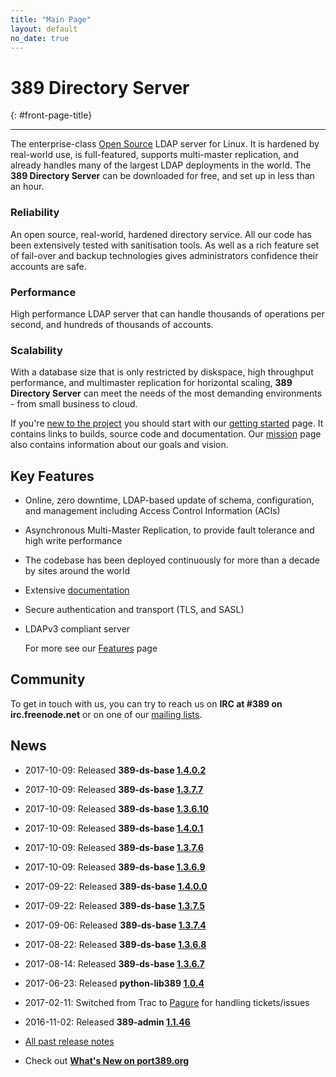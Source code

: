 ```yaml
---
title: "Main Page"
layout: default
no_date: true
---
```


# 389 Directory Server
{: #front-page-title}

---

The enterprise-class [Open Source](docs/389ds/FAQ/licensing.html) LDAP server for Linux. It is hardened by real-world use, is full-featured, supports multi-master replication, and already handles many of the largest LDAP deployments in the world.  The **389 Directory Server** can be downloaded for free, and set up in less than an hour.


<div id="front-page-columns" class="container-fluid">
  <div class="row">
    <div class="col-xs-12 col-md-4">
      <h3 class="front-page-column-title">
        Reliability
      </h3>
      <p class="front-page-column-text">
        An open source, real-world, hardened directory service. All our code has been extensively tested with sanitisation tools. As well as a rich feature set of fail-over and backup technologies gives administrators confidence their accounts are safe.
      </p>
    </div>
    <div class="col-xs-12 col-md-4">
      <h3 class="front-page-column-title">
        Performance
      </h3>
      <p class="front-page-column-text">
        High performance LDAP server that can handle thousands of operations per second, and hundreds of thousands of accounts.
       </p>
    </div>
    <div class="col-xs-12 col-md-4">
      <h3 class="front-page-column-title">
        Scalability
      </h3>
      <p class="front-page-column-text">
        With a database size that is only restricted by diskspace, high throughput performance, and multimaster replication for horizontal scaling, <strong>389 Directory Server</strong> can meet the needs of the most demanding environments - from small business to cloud.
      </p>
    </div>
  </div>
</div>

If you're [new to the project](docs/389ds/users.html) you should start with our [getting started](docs/389ds/FAQ/getting-started.html) page. It contains links to builds, source code and documentation. Our [mission](docs/389ds/FAQ/mission.html) page also contains information about our goals and vision.

## Key Features

-   Online, zero downtime, LDAP-based update of schema, configuration, and management including Access Control Information (ACIs)
-   Asynchronous Multi-Master Replication, to provide fault tolerance and high write performance
-   The codebase has been deployed continuously for more than a decade by sites around the world
-   Extensive [documentation](https://access.redhat.com/site/documentation/Red_Hat_Directory_Server/)
-   Secure authentication and transport (TLS, and SASL)
-   LDAPv3 compliant server

    For more see our [Features](docs/389ds/FAQ/features.html) page

## Community

To get in touch with us, you can try to reach us on **IRC at \#389 on irc.freenode.net** or on one of our [mailing lists](docs/389ds/mailing-lists.html).

## News

<!-- Try to keep this list under 10 releases  -->
- 2017-10-09: Released **389-ds-base [1.4.0.2](docs/389ds/releases/release-1-4-0-2.html)**
- 2017-10-09: Released **389-ds-base [1.3.7.7](docs/389ds/releases/release-1-3-7-7.html)**
- 2017-10-09: Released **389-ds-base [1.3.6.10](docs/389ds/releases/release-1-3-6-10.html)**
- 2017-10-09: Released **389-ds-base [1.4.0.1](docs/389ds/releases/release-1-4-0-1.html)**
- 2017-10-09: Released **389-ds-base [1.3.7.6](docs/389ds/releases/release-1-3-7-6.html)**
- 2017-10-09: Released **389-ds-base [1.3.6.9](docs/389ds/releases/release-1-3-6-9.html)**
- 2017-09-22: Released **389-ds-base [1.4.0.0](docs/389ds/releases/release-1-4-0-0.html)**
- 2017-09-22: Released **389-ds-base [1.3.7.5](docs/389ds/releases/release-1-3-7-5.html)**
- 2017-09-06: Released **389-ds-base [1.3.7.4](docs/389ds/releases/release-1-3-7-4.html)**
- 2017-08-22: Released **389-ds-base [1.3.6.8](docs/389ds/releases/release-1-3-6-8.html)**
- 2017-08-14: Released **389-ds-base [1.3.6.7](docs/389ds/releases/release-1-3-6-7.html)**
- 2017-06-23: Released **python-lib389 [1.0.4](docs/389ds/releases/release-lib389-1-0-4.html)**
- 2017-02-11: Switched from Trac to [Pagure](https://pagure.io/389-ds-base) for handling tickets/issues
- 2016-11-02: Released **389-admin [1.1.46](docs/389ds/releases/release-admin-1-1-46.html)**

- [All past release notes](releases/release-notes.html)

- Check out **[What's New on port389.org](whats_new.html)**

<br>
